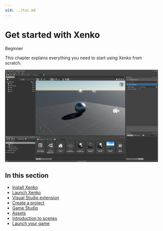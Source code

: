 ```yaml
---
uid: ../toc.md
---
```

# Get started with Xenko

<span class="label label-doc-level">Beginner</span>

This chapter explains everything you need to start using Xenko from scratch. 

![Game Studio](media/get-started.jpg)

## In this section

* [Install Xenko](install-xenko.md)
* [Launch Xenko](launch-Xenko.md)
* [Visual Studio extension](visual-studio-extension.md)
* [Create a project](create-a-project.md)
* [Game Studio](../game-studio/index.md)
* [Assets](../game-studio/assets.md)
* [Introduction to scenes](../game-studio/scenes.md)
* [Launch your game](launch-a-game.md)